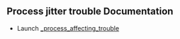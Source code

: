 ## Process jitter trouble Documentation

* Launch [_process_affecting_trouble](_process_affecting_trouble.md)